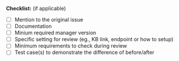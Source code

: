 <!--
Please precisely, concisely, and concretely describe what this PR changes, the rationale behind codes,
and how it affects the users and other developers.
-->

**Checklist:** (if applicable)

- [ ] Mention to the original issue
- [ ] Documentation
- [ ] Minium required manager version
- [ ] Specific setting for review (eg., KB link, endpoint or how to setup)
- [ ] Minimum requirements to check during review
- [ ] Test case(s) to demonstrate the difference of before/after
